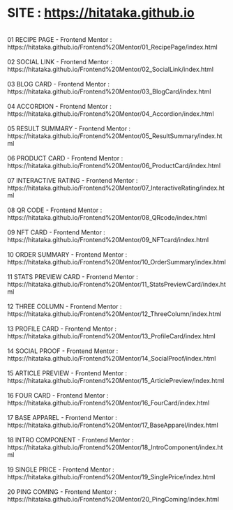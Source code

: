 # SITE : https://hitataka.github.io
<br/>
01 RECIPE PAGE - Frontend Mentor :<br/>
https://hitataka.github.io/Frontend%20Mentor/01_RecipePage/index.html<br/>
<br/>
02 SOCIAL LINK - Frontend Mentor :<br/>
https://hitataka.github.io/Frontend%20Mentor/02_SocialLink/index.html<br/>
<br/>
03 BLOG CARD - Frontend Mentor :<br/>
https://hitataka.github.io/Frontend%20Mentor/03_BlogCard/index.html<br/>
<br/>
04 ACCORDION - Frontend Mentor :<br/>
https://hitataka.github.io/Frontend%20Mentor/04_Accordion/index.html<br/>
<br/>
05 RESULT SUMMARY - Frontend Mentor :<br/>
https://hitataka.github.io/Frontend%20Mentor/05_ResultSummary/index.html<br/>
<br/>
06 PRODUCT CARD - Frontend Mentor :<br/>
https://hitataka.github.io/Frontend%20Mentor/06_ProductCard/index.html<br/>
<br/>
07 INTERACTIVE RATING - Frontend Mentor :<br/>
https://hitataka.github.io/Frontend%20Mentor/07_InteractiveRating/index.html<br/>
<br/>
08 QR CODE - Frontend Mentor :<br/>
https://hitataka.github.io/Frontend%20Mentor/08_QRcode/index.html<br/>
<br/>
09 NFT CARD - Frontend Mentor :<br/>
https://hitataka.github.io/Frontend%20Mentor/09_NFTcard/index.html<br/>
<br/>
10 ORDER SUMMARY - Frontend Mentor :<br/>
https://hitataka.github.io/Frontend%20Mentor/10_OrderSummary/index.html<br/>
<br/>
11 STATS PREVIEW CARD - Frontend Mentor :<br/>
https://hitataka.github.io/Frontend%20Mentor/11_StatsPreviewCard/index.html<br/>
<br/>
12 THREE COLUMN - Frontend Mentor :<br/>
https://hitataka.github.io/Frontend%20Mentor/12_ThreeColumn/index.html<br/>
<br/>
13 PROFILE CARD - Frontend Mentor :<br/>
https://hitataka.github.io/Frontend%20Mentor/13_ProfileCard/index.html<br/>
<br/>
14 SOCIAL PROOF - Frontend Mentor :<br/>
https://hitataka.github.io/Frontend%20Mentor/14_SocialProof/index.html<br/>
<br/>
15 ARTICLE PREVIEW - Frontend Mentor :<br/>
https://hitataka.github.io/Frontend%20Mentor/15_ArticlePreview/index.html<br/>
<br/>
16 FOUR CARD - Frontend Mentor :<br/>
https://hitataka.github.io/Frontend%20Mentor/16_FourCard/index.html<br/>
<br/>
17 BASE APPAREL - Frontend Mentor :<br/>
https://hitataka.github.io/Frontend%20Mentor/17_BaseApparel/index.html<br/>
<br/>
18 INTRO COMPONENT - Frontend Mentor :<br/>
https://hitataka.github.io/Frontend%20Mentor/18_IntroComponent/index.html<br/>
<br/>
19 SINGLE PRICE - Frontend Mentor :<br/>
https://hitataka.github.io/Frontend%20Mentor/19_SinglePrice/index.html<br/>
<br/>
20 PING COMING - Frontend Mentor :<br/>
https://hitataka.github.io/Frontend%20Mentor/20_PingComing/index.html<br/>
